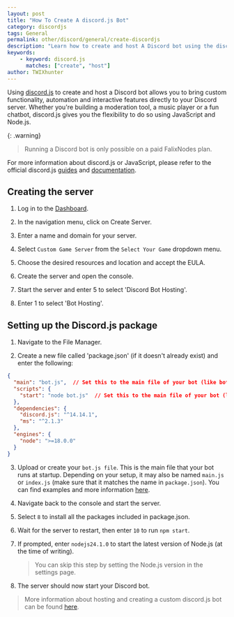 ```yaml
---
layout: post
title: "How To Create A discord.js Bot"
category: discordjs
tags: General
permalink: other/discord/general/create-discordjs
description: "Learn how to create and host A Discord bot using the discord.js package"
keywords:
    - keyword: discord.js
      matches: ["create", "host"]
author: TWIXhunter
---
```


Using [discord.js](https://discord.js.org) to create and host a Discord bot allows you to bring custom functionality, automation and interactive features directly to your Discord server. Whether you're building a moderation tool, a music player or a fun chatbot, discord.js gives you the flexibility to do so using JavaScript and Node.js.

{: .warning}
> Running a Discord bot is only possible on a paid FalixNodes plan.

For more information about discord.js or JavaScript, please refer to the official discord.js [guides](https://discordjs.guide/#before-you-begin) and [documentation](https://discord.js.org/docs/packages/discord.js/14.19.3).


## Creating the server
1. Log in to the [Dashboard](https://client.falixnodes.net/).

2. In the navigation menu, click on Create Server.

3. Enter a name and domain for your server.

4. Select `Custom Game Server` from the `Select Your Game` dropdown menu.

5. Choose the desired resources and location and accept the EULA.

5. Create the server and open the console.

6. Start the server and enter 5 to select 'Discord Bot Hosting'.

7. Enter 1 to select 'Bot Hosting'.

## Setting up the Discord.js package
1. Navigate to the File Manager.

2. Create a new file called 'package.json' (if it doesn't already exist) and enter the following:

```json
{
  "main": "bot.js",  // Set this to the main file of your bot (like bot.js, main.js or index.js)
  "scripts": {
    "start": "node bot.js"  // Set this to the main file of your bot (like bot.js, main.js or index.js)
  },
  "dependencies": {
    "discord.js": "^14.14.1",
    "ms": "^2.1.3"
  },
  "engines": {
    "node": ">=18.0.0"
  }
}
```

3. Upload or create your `bot.js file`. This is the main file that your bot runs at startup. Depending on your setup, it may also be named `main.js` or `index.js` (make sure that it matches the name in `package.json`). You can find examples and more information [here](https://discordjs.guide/creating-your-bot/main-file.html#running-your-application).

4. Navigate back to the console and start the server.

5. Select `8` to install all the packages included in package.json.

6. Wait for the server to restart, then enter `10` to run `npm start`.

7. If prompted, enter `nodejs24.1.0` to start the latest version of Node.js (at the time of writing).

    > You can skip this step by setting the Node.js version in the settings page.

8. The server should now start your Discord bot.

> More information about hosting and creating a custom discord.js bot can be found [here](https://discordjs.guide/creating-your-bot/).